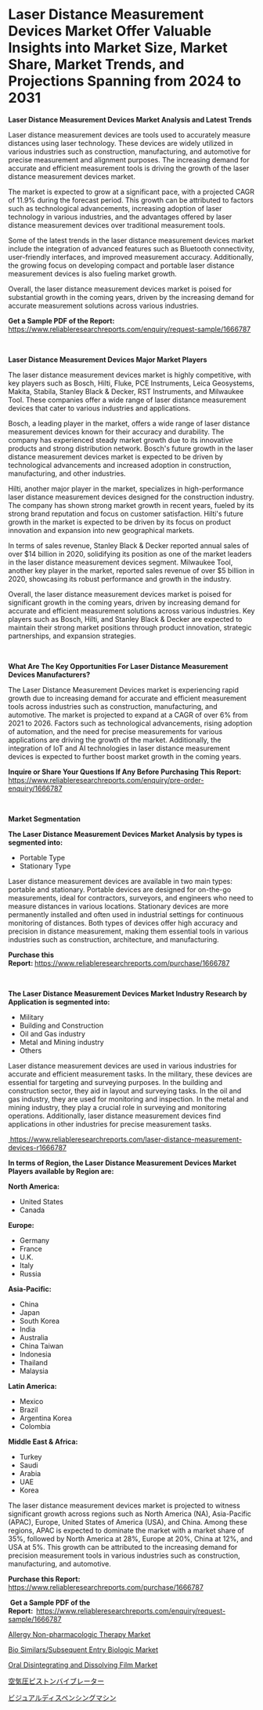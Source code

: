 <p><h1>Laser Distance Measurement Devices Market Offer Valuable Insights into Market Size, Market Share, Market Trends, and Projections Spanning from 2024 to 2031</h1></p><p><strong>Laser Distance Measurement Devices Market Analysis and Latest Trends</strong></p>
<p><p>Laser distance measurement devices are tools used to accurately measure distances using laser technology. These devices are widely utilized in various industries such as construction, manufacturing, and automotive for precise measurement and alignment purposes. The increasing demand for accurate and efficient measurement tools is driving the growth of the laser distance measurement devices market.</p><p>The market is expected to grow at a significant pace, with a projected CAGR of 11.9% during the forecast period. This growth can be attributed to factors such as technological advancements, increasing adoption of laser technology in various industries, and the advantages offered by laser distance measurement devices over traditional measurement tools.</p><p>Some of the latest trends in the laser distance measurement devices market include the integration of advanced features such as Bluetooth connectivity, user-friendly interfaces, and improved measurement accuracy. Additionally, the growing focus on developing compact and portable laser distance measurement devices is also fueling market growth.</p><p>Overall, the laser distance measurement devices market is poised for substantial growth in the coming years, driven by the increasing demand for accurate measurement solutions across various industries.</p></p>
<p><strong>Get a Sample PDF of the Report:&nbsp;</strong> <a href="https://www.reliableresearchreports.com/enquiry/request-sample/1666787">https://www.reliableresearchreports.com/enquiry/request-sample/1666787</a></p>
<p>&nbsp;</p>
<p><strong>Laser Distance Measurement Devices Major Market Players</strong></p>
<p><p>The laser distance measurement devices market is highly competitive, with key players such as Bosch, Hilti, Fluke, PCE Instruments, Leica Geosystems, Makita, Stabila, Stanley Black & Decker, RST Instruments, and Milwaukee Tool. These companies offer a wide range of laser distance measurement devices that cater to various industries and applications.</p><p>Bosch, a leading player in the market, offers a wide range of laser distance measurement devices known for their accuracy and durability. The company has experienced steady market growth due to its innovative products and strong distribution network. Bosch's future growth in the laser distance measurement devices market is expected to be driven by technological advancements and increased adoption in construction, manufacturing, and other industries.</p><p>Hilti, another major player in the market, specializes in high-performance laser distance measurement devices designed for the construction industry. The company has shown strong market growth in recent years, fueled by its strong brand reputation and focus on customer satisfaction. Hilti's future growth in the market is expected to be driven by its focus on product innovation and expansion into new geographical markets.</p><p>In terms of sales revenue, Stanley Black & Decker reported annual sales of over $14 billion in 2020, solidifying its position as one of the market leaders in the laser distance measurement devices segment. Milwaukee Tool, another key player in the market, reported sales revenue of over $5 billion in 2020, showcasing its robust performance and growth in the industry.</p><p>Overall, the laser distance measurement devices market is poised for significant growth in the coming years, driven by increasing demand for accurate and efficient measurement solutions across various industries. Key players such as Bosch, Hilti, and Stanley Black & Decker are expected to maintain their strong market positions through product innovation, strategic partnerships, and expansion strategies.</p></p>
<p>&nbsp;</p>
<p><strong>What Are The Key Opportunities For Laser Distance Measurement Devices Manufacturers?</strong></p>
<p><p>The Laser Distance Measurement Devices market is experiencing rapid growth due to increasing demand for accurate and efficient measurement tools across industries such as construction, manufacturing, and automotive. The market is projected to expand at a CAGR of over 6% from 2021 to 2026. Factors such as technological advancements, rising adoption of automation, and the need for precise measurements for various applications are driving the growth of the market. Additionally, the integration of IoT and AI technologies in laser distance measurement devices is expected to further boost market growth in the coming years.</p></p>
<p><strong>Inquire or Share Your Questions If Any Before Purchasing This Report:</strong> <a href="https://www.reliableresearchreports.com/enquiry/pre-order-enquiry/1666787">https://www.reliableresearchreports.com/enquiry/pre-order-enquiry/1666787</a></p>
<p>&nbsp;</p>
<p><strong>Market Segmentation</strong></p>
<p><strong>The Laser Distance Measurement Devices Market Analysis by types is segmented into:</strong></p>
<p><ul><li>Portable Type</li><li>Stationary Type</li></ul></p>
<p><p>Laser distance measurement devices are available in two main types: portable and stationary. Portable devices are designed for on-the-go measurements, ideal for contractors, surveyors, and engineers who need to measure distances in various locations. Stationary devices are more permanently installed and often used in industrial settings for continuous monitoring of distances. Both types of devices offer high accuracy and precision in distance measurement, making them essential tools in various industries such as construction, architecture, and manufacturing.</p></p>
<p><strong>Purchase this Report:&nbsp;</strong><a href="https://www.reliableresearchreports.com/purchase/1666787">https://www.reliableresearchreports.com/purchase/1666787</a></p>
<p>&nbsp;</p>
<p><strong>The Laser Distance Measurement Devices Market Industry Research by Application is segmented into:</strong></p>
<p><ul><li>Military</li><li>Building and Construction</li><li>Oil and Gas industry</li><li>Metal and Mining industry</li><li>Others</li></ul></p>
<p><p>Laser distance measurement devices are used in various industries for accurate and efficient measurement tasks. In the military, these devices are essential for targeting and surveying purposes. In the building and construction sector, they aid in layout and surveying tasks. In the oil and gas industry, they are used for monitoring and inspection. In the metal and mining industry, they play a crucial role in surveying and monitoring operations. Additionally, laser distance measurement devices find applications in other industries for precise measurement tasks.</p></p>
<p><a href="https://www.reliableresearchreports.com/laser-distance-measurement-devices-r1666787">&nbsp;https://www.reliableresearchreports.com/laser-distance-measurement-devices-r1666787</a></p>
<p><strong>In terms of Region, the Laser Distance Measurement Devices Market Players available by Region are:</strong></p>
<p>
    <p> <strong> North America: </strong>
        <ul>
            <li>United States</li>
            <li>Canada</li>
        </ul>
        </p> 
    <p> <strong> Europe: </strong>
        <ul>
            <li>Germany</li>
            <li>France</li>
            <li>U.K.</li>
            <li>Italy</li>
            <li>Russia</li>
        </ul>
        </p> 
    <p> <strong> Asia-Pacific: </strong>
        <ul>
            <li>China</li>
            <li>Japan</li>
            <li>South Korea</li>
            <li>India</li>
            <li>Australia</li>
            <li>China Taiwan</li>
            <li>Indonesia</li>
            <li>Thailand</li>
            <li>Malaysia</li>
        </ul>
        </p> 
    <p> <strong> Latin America: </strong>
        <ul>
            <li>Mexico</li>
            <li>Brazil</li>
            <li>Argentina Korea</li>
            <li>Colombia</li>
        </ul>
        </p> 
    <p> <strong> Middle East & Africa: </strong>
        <ul>
            <li>Turkey</li>
            <li>Saudi</li>
            <li>Arabia</li>
            <li>UAE</li>
            <li>Korea</li>
        </ul>
    </p>
    </p>
<p><p>The laser distance measurement devices market is projected to witness significant growth across regions such as North America (NA), Asia-Pacific (APAC), Europe, United States of America (USA), and China. Among these regions, APAC is expected to dominate the market with a market share of 35%, followed by North America at 28%, Europe at 20%, China at 12%, and USA at 5%. This growth can be attributed to the increasing demand for precision measurement tools in various industries such as construction, manufacturing, and automotive.</p></p>
<p><strong>Purchase this Report: </strong><a href="https://www.reliableresearchreports.com/purchase/1666787">https://www.reliableresearchreports.com/purchase/1666787</a></p>
<p>&nbsp;<strong>Get a Sample PDF of the Report:&nbsp;&nbsp;</strong><a href="https://www.reliableresearchreports.com/enquiry/request-sample/1666787">https://www.reliableresearchreports.com/enquiry/request-sample/1666787</a></p>
<p><strong></strong></p>
<p><p><a href="https://github.com/EveKerluke2023/Market-Research-Report-List-1/blob/main/allergy-non-pharmacologic-therapy-market.md">Allergy Non-pharmacologic Therapy Market</a></p><p><a href="https://github.com/msbsaifansami/Market-Research-Report-List-1/blob/main/bio-similarssubsequent-entry-biologic-market.md">Bio Similars/Subsequent Entry Biologic Market</a></p><p><a href="https://www.linkedin.com/pulse/global-oral-disintegrating-dissolving-film-market-product-7gzve?trackingId=GUjuUf9tCM%2BNxzlBqVAPpw%3D%3D">Oral Disintegrating and Dissolving Film Market</a></p><p><a href="https://github.com/LenoraKris2023/Market-Research-Report-List-1/blob/main/7974942171854.md">空気圧ピストンバイブレーター</a></p><p><a href="https://github.com/JoanaNitzsche/Market-Research-Report-List-1/blob/main/8903319171855.md">ビジュアルディスペンシングマシン</a></p></p>